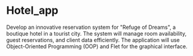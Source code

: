 # Hotel_app
Develop an innovative reservation system for "Refuge of Dreams", a boutique hotel in a tourist city. The system will manage room availability, guest reservations, and client data efficiently. The application will use Object-Oriented Programming (OOP) and Flet for the graphical interface.
